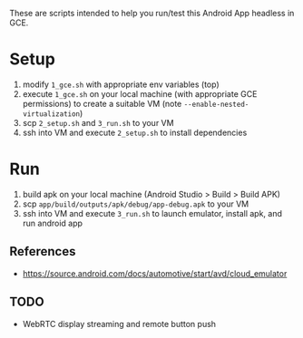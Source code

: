 These are scripts intended to help you run/test this Android App headless in GCE.

# Setup
1. modify `1_gce.sh` with appropriate env variables (top)
2. execute `1_gce.sh` on your local machine (with appropriate GCE permissions) to create a suitable VM (note `--enable-nested-virtualization`)
3. scp `2_setup.sh` and `3_run.sh` to your VM
4. ssh into VM and execute `2_setup.sh` to install dependencies

# Run
1. build apk on your local machine (Android Studio > Build > Build APK)
2. scp `app/build/outputs/apk/debug/app-debug.apk` to your VM
3. ssh into VM and execute `3_run.sh` to launch emulator, install apk, and run android app

## References
* https://source.android.com/docs/automotive/start/avd/cloud_emulator

## TODO
* WebRTC display streaming and remote button push